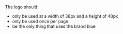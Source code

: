 <p>The logo should:</p>
<ul>
    <li>only be used at a width of 38px and a height of 40px</li>
    <li>only be used once per page</li>
    <li>be the only thing that uses the brand blue</li>
</ul>
